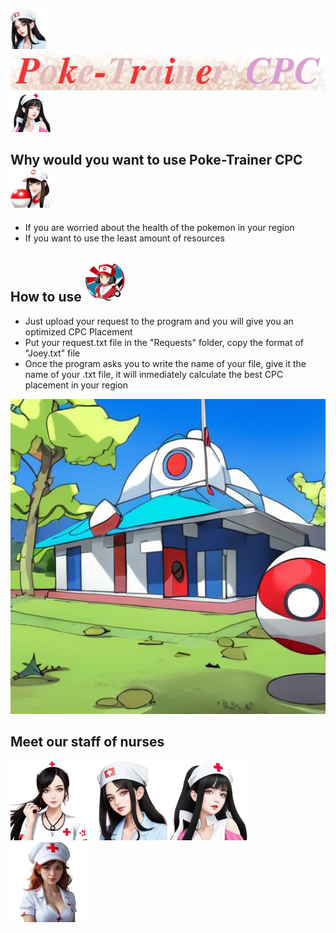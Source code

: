 ![Image Alt Text](https://github.com/Tatoloops/PublicRepository/blob/master/Python/Poke-Trainer%20CPC/Assets/Poke-Nurse-C64.png)   ![Image Alt Text](https://github.com/Tatoloops/PublicRepository/blob/master/Python/Poke-Trainer%20CPC/Assets/Poke-Logo64.png)   ![Image Alt Text](https://github.com/Tatoloops/PublicRepository/blob/master/Python/Poke-Trainer%20CPC/Assets/Poke-Nurse-D64.png)


## Why would you want to use Poke-Trainer CPC ![Image Alt Text](https://github.com/Tatoloops/PublicRepository/blob/master/Python/Poke-Trainer%20CPC/Assets/Poke-Trainer64.png)
* If you are worried about the health of the pokemon in your region
* If you want to use the least amount of resources


## How to use ![Image Alt Text](https://github.com/Tatoloops/PublicRepository/blob/master/Python/Poke-Trainer%20CPC/Assets/Poke-Nurse64.png)
* Just upload your request to the program and you will give you an optimized CPC Placement
* Put your request.txt file in the "Requests" folder, copy the format of "Joey.txt" file
* Once the program asks you to write the name of your file, give it the name of your .txt file, it will inmediately calculate the best CPC placement in your region

![Image Alt Text](https://github.com/Tatoloops/PublicRepository/blob/master/Python/Poke-Trainer%20CPC/Assets/Poke-Center.png)
## Meet our staff of nurses

![Image Alt Text](https://github.com/Tatoloops/PublicRepository/blob/master/Python/Poke-Trainer%20CPC/Assets/Poke-Nurse-B128.png)![Image Alt Text](https://github.com/Tatoloops/PublicRepository/blob/master/Python/Poke-Trainer%20CPC/Assets/Poke-Nurse-C128.png)![Image Alt Text](https://github.com/Tatoloops/PublicRepository/blob/master/Python/Poke-Trainer%20CPC/Assets/Poke-Nurse-D128.png)![Image Alt Text](https://github.com/Tatoloops/PublicRepository/blob/master/Python/Poke-Trainer%20CPC/Assets/Poke-Nurse-E128.png)



